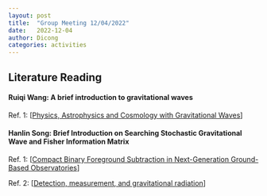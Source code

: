 ```yaml
---
layout: post
title:  "Group Meeting 12/04/2022"
date:   2022-12-04
author: Dicong
categories: activities
---
```


## Literature Reading

####  Ruiqi Wang: A brief introduction to gravitational waves
 
Ref. 1: [[Physics, Astrophysics and Cosmology with Gravitational Waves](https://arxiv.org/abs/0903.0338)]






#### Hanlin Song: Brief Introduction on Searching Stochastic Gravitational Wave and Fisher Information Matrix 

Ref. 1: [[Compact Binary Foreground Subtraction in Next-Generation Ground-Based Observatories](https://arxiv.org/abs/2209.01221)]

Ref. 2: [[Detection, measurement, and gravitational radiation](https://arxiv.org/abs/gr-qc/9209010)]
